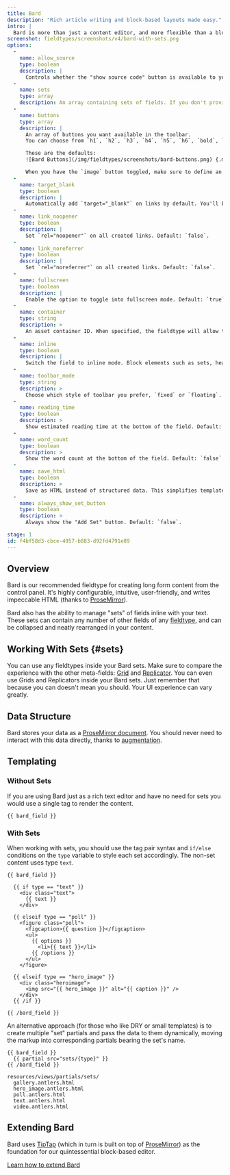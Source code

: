 ```yaml
---
title: Bard
description: "Rich article writing and block-based layouts made easy."
intro: |
  Bard is more than just a content editor, and more flexible than a block-based editor. **It is designed to provide a delightful and powerful writing experience** with unparalleled flexibility on your front-end.
screenshot: fieldtypes/screenshots/v4/bard-with-sets.png
options:
  -
    name: allow_source
    type: boolean
    description: |
      Controls whether the "show source code" button is available to your editors. Default: `true`.
  -
    name: sets
    type: array
    description: An array containing sets of fields. If you don't provide any sets, Bard will act like a basic text/WYSIWYG editor and you won't see the "Add Set" button.
  -
    name: buttons
    type: array
    description: |
      An array of buttons you want available in the toolbar.
      You can choose from `h1`, `h2`, `h3`, `h4`, `h5`, `h6`, `bold`, `italic`, `small`, `underline`, `strikethrough`, `unorderedlist`, `orderedlist`, `removeformat`, `quote`, `anchor`, `image`, `table`, `code` (inline), `codeblock`, and `horizontalrule`.

      These are the defaults:
      ![Bard Buttons](/img/fieldtypes/screenshots/bard-buttons.png) {.mt-4}

      When you have the `image` button toggled, make sure to define an Asset Container in the Bard field's settings, otherwise the button won't show.
  -
    name: target_blank
    type: boolean
    description: |
      Automatically add `target="_blank"` on links by default. You'll be able to override this per-link. Default: `false`.
  -
    name: link_noopener
    type: boolean
    description: |
      Set `rel="noopener"` on all created links. Default: `false`.
  -
    name: link_noreferrer
    type: boolean
    description: |
      Set `rel="noreferrer"` on all created links. Default: `false`.
  -
    name: fullscreen
    type: boolean
    description: |
      Enable the option to toggle into fullscreen mode. Default: `true`.
  -
    name: container
    type: string
    description: >
      An asset container ID. When specified, the fieldtype will allow the user to add a link to an asset from the specified container.
  -
    name: inline
    type: boolean
    description: |
      Switch the field to inline mode. Block elements such as sets, headings and images are not supported in inline mode and should not be enabled.
  -
    name: toolbar_mode
    type: string
    description: >
      Choose which style of toolbar you prefer, `fixed` or `floating`. Default: `fixed`.
  -
    name: reading_time
    type: boolean
    description: >
      Show estimated reading time at the bottom of the field. Default: `false`.
  -
    name: word_count 
    type: boolean
    description: >
      Show the word count at the bottom of the field. Default: `false`.
  -
    name: save_html
    type: boolean
    description: >
      Save as HTML instead of structured data. This simplifies templates so you don't need to loop through the structured nodes. Only works while no sets are defined. Default: `false`.
  -
    name: always_show_set_button
    type: boolean
    description: >
      Always show the "Add Set" button. Default: `false`.

stage: 1
id: f4bf58d3-cbce-4957-b883-d92fd4791e89
---
```

## Overview

Bard is our recommended fieldtype for creating long form content from the control panel. It's highly configurable, intuitive, user-friendly, and writes impeccable HTML (thanks to [ProseMirror][prosemirror]).

Bard also has the ability to manage "sets" of fields inline with your text. These sets can contain any number of other fields of any [fieldtype](/fieldtypes), and can be collapsed and neatly rearranged in your content.

## Working With Sets {#sets}

You can use any fieldtypes inside your Bard sets. Make sure to compare the experience with the other meta-fields: [Grid](/fieldtypes/grid) and [Replicator](/fieldtypes/replicator). You can even use Grids and Replicators inside your Bard sets. Just remember that because you can doesn't mean you should. Your UI experience can vary greatly.


## Data Structure

Bard stores your data as a [ProseMirror document](https://prosemirror.net/docs/ref/#model.Document_Structure). You should never need to interact with this data directly, thanks to [augmentation](/augmentation).

## Templating

### Without Sets

If you are using Bard just as a rich text editor and have no need for sets you would use a single tag to render the content.

```
{{ bard_field }}
```

### With Sets

When working with sets, you should use the tag pair syntax and `if/else` conditions on the `type` variable to style each set accordingly. The non-set content uses type `text`.

```
{{ bard_field }}

  {{ if type == "text" }}
    <div class="text">
      {{ text }}
    </div>

  {{ elseif type == "poll" }}
    <figure class="poll">
      <figcaption>{{ question }}</figcaption>
      <ul>
        {{ options }}
          <li>{{ text }}</li>
        {{ /options }}
      </ul>
    </figure>

  {{ elseif type == "hero_image" }}
    <div class="heroimage">
      <img src="{{ hero_image }}" alt="{{ caption }}" />
    </div>
  {{ /if }}

{{ /bard_field }}
```

An alternative approach (for those who like DRY or small templates) is to create multiple "set" partials and pass the data to them dynamically, moving the markup into corresponding partials bearing the set's name.

```
{{ bard_field }}
  {{ partial src="sets/{type}" }}
{{ /bard_field }}
```

``` files theme:serendipity-light
resources/views/partials/sets/
  gallery.antlers.html
  hero_image.antlers.html
  poll.antlers.html
  text.antlers.html
  video.antlers.html
```

## Extending Bard

Bard uses [TipTap](https://tiptap.dev/) (which in turn is built on top of [ProseMirror][prosemirror]) as the foundation for our quintessential block-based editor.

[Learn how to extend Bard](/extending/bard)



[prosemirror]: https://prosemirror.net/
